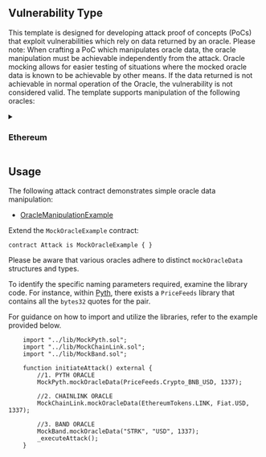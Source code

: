 ## Vulnerability Type
This template is designed for developing attack proof of concepts (PoCs) that exploit vulnerabilities which rely on data returned by an oracle. Please note: When crafting a PoC which manipulates oracle data, the oracle manipulation must be achievable independently from the attack. Oracle mocking allows for easier testing of situations where the mocked oracle data is known to be achievable by other means. If the data returned is not achievable in normal operation of the Oracle, the vulnerability is not considered valid. The template supports manipulation of the following oracles:

<details>
  <summary>

### Ethereum
  </summary>

| Network | Oracle Provider | Library |
| ------- | --------------- | ------- |
| Ethereum | Chainlink | [Chainlink](./lib/MockChainLink.sol) |
| Ethereum | Band Oracle | [Band](./lib/MockBand.sol) |
| Ethereum | Pyth Oracle | [Pyth](./lib/MockPyth.sol) |

</details>

## Usage
The following attack contract demonstrates simple oracle data manipulation:
* [OracleManipulationExample](./examples/MockOracleExample.sol)

Extend the `MockOracleExample` contract:
```Solidity
contract Attack is MockOracleExample { }
```

Please be aware that various oracles adhere to distinct `mockOracleData` structures and types.

To identify the specific naming parameters required, examine the library code. For instance, within [Pyth](./lib/MockPyth.sol), there exists a `PriceFeeds` library that contains all the `bytes32` quotes for the pair.

For guidance on how to import and utilize the libraries, refer to the example provided below.

```Solidity
    import "../lib/MockPyth.sol";
    import "../lib/MockChainLink.sol";
    import "../lib/MockBand.sol";

    function initiateAttack() external {
        //1. PYTH ORACLE
        MockPyth.mockOracleData(PriceFeeds.Crypto_BNB_USD, 1337);

        //2. CHAINLINK ORACLE
        MockChainLink.mockOracleData(EthereumTokens.LINK, Fiat.USD, 1337);

        //3. BAND ORACLE
        MockBand.mockOracleData("STRK", "USD", 1337);
        _executeAttack();
    }
```